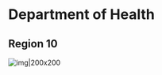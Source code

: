 # Department of Health
## Region 10 
![img|200x200](https://upload.wikimedia.org/wikipedia/commons/thumb/3/33/Department_of_Health_%28DOH%29_PHL.svg/1200px-Department_of_Health_%28DOH%29_PHL.svg.png)

